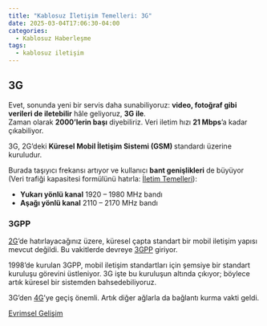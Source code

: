 ```yaml
---
title: "Kablosuz İletişim Temelleri: 3G"
date: 2025-03-04T17:06:30-04:00
categories:
  - Kablosuz Haberleşme
tags:
  - kablosuz iletişim
---
```


## 3G

Evet, sonunda yeni bir servis daha sunabiliyoruz: **video, fotoğraf gibi verileri de iletebilir** hâle geliyoruz, **3G ile**.  
Zaman olarak **2000’lerin başı** diyebiliriz. Veri iletim hızı **21 Mbps**’a kadar çıkabiliyor.  

3G, 2G’deki **<span class="hover-term" data-tooltip="global system for mobile communications">Küresel Mobil İletişim Sistemi (GSM) </span>**   standardı üzerine kuruludur.  

Burada taşıyıcı frekansı artıyor ve kullanıcı **bant genişlikleri** de büyüyor (Veri trafiği kapasitesi formülünü hatırla: [İletim Temelleri](/posts/wireless-communication-basics)):  
- **<span class="hover-term" data-tooltip="uplink">Yukarı yönlü kanal</span>** 1920 – 1980 MHz bandı  
-  **<span class="hover-term" data-tooltip="downlink">Aşağı yönlü kanal</span>** 2110 – 2170 MHz bandı  

### 3GPP

[2G](/posts/wireless-communication-2g)’de hatırlayacağınız üzere, küresel çapta standart bir mobil iletişim yapısı mevcut değildi. Bu vakitlerde devreye [3GPP](https://en.wikipedia.org/wiki/3GPP) giriyor.  

1998’de kurulan 3GPP, mobil iletişim standartları için şemsiye bir standart kuruluşu görevini üstleniyor. 3G işte bu kuruluşun altında çıkıyor; böylece artık küresel bir sistemden bahsedebiliyoruz.  

3G’den [4G](/posts/wireless-communication-4g)’ye geçiş önemli. Artık diğer ağlarla da bağlantı kurma vakti geldi.


[Evrimsel Gelişim](/posts/wireless-communication-evolution)